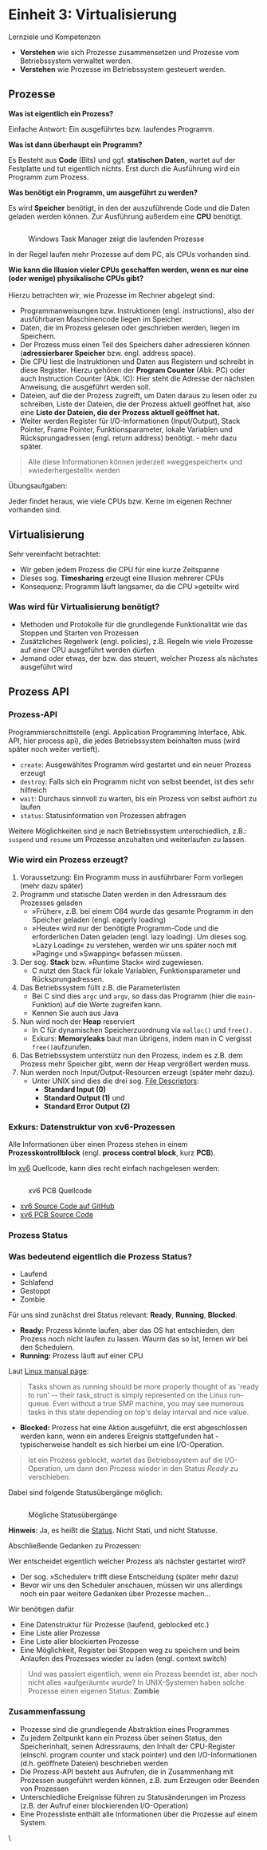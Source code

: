 # Einheit 3: Virtualisierung

Lernziele und Kompetenzen

* **Verstehen** wie sich Prozesse zusammensetzen und Prozesse vom Betriebssystem verwaltet werden.
* **Verstehen** wie Prozesse im Betriebssystem gesteuert werden.

## Prozesse

**Was ist eigentlich ein Prozess?**

Einfache Antwort: Ein ausgeführtes bzw. laufendes Programm.

**Was ist dann überhaupt ein Programm?**

Es Besteht aus **Code** (Bits) und ggf. **statischen Daten,** wartet auf der Festplatte und tut eigentlich nichts. Erst durch die Ausführung wird ein Programm zum Prozess.

**Was benötigt ein Programm, um ausgeführt zu werden?**

Es wird **Speicher** benötigt, in den der auszuführende Code und die Daten geladen werden können.  Zur Ausführung außerdem eine **CPU** benötigt.&#x20;

<figure><img src=".gitbook/assets/os.02.taskmng1.png" alt=""><figcaption><p>Windows Task Manager zeigt die laufenden Prozesse</p></figcaption></figure>

In der Regel laufen mehr Prozesse auf dem PC, als CPUs vorhanden sind.&#x20;

**Wie kann die Illusion vieler CPUs geschaffen werden, wenn es nur eine (oder wenige) physikalische CPUs gibt?**\
\
Hierzu betrachten wir, wie Prozesse im Rechner abgelegt sind:&#x20;

* Programmanweisungen bzw. Instruktionen (engl. instructions), also der ausführbaren Maschinencode liegen im Speicher.
* Daten, die im Prozess gelesen oder geschrieben werden, liegen im Speichern.
* Der Prozess muss einen Teil des Speichers daher adressieren können (**adressierbarer Speicher** bzw. engl. address space).
* Die CPU liest die Instruktionen und Daten aus Registern und schreibt in diese Register. Hierzu gehören der **Program Counter** (Abk. PC) oder auch Instruction Counter (Abk. IC): Hier steht die Adresse der nächsten Anweisung, die ausgeführt werden soll.
* Dateien, auf die der Prozess zugreift, um Daten daraus zu lesen oder zu schreiben, Liste der Dateien, die der Prozess aktuell geöffnet hat, also eine **Liste der Dateien, die der Prozess aktuell geöffnet hat.**
* Weiter werden Register für I/O-Informationen (Input/Output), Stack Pointer, Frame Pointer, Funktionsparameter, lokale Variablen und Rücksprungadressen (engl. return address) benötigt. - mehr dazu später.&#x20;

> Alle diese Informationen können jederzeit »weggespeichert« und »wiederhergestellt« werden



Übungsaufgaben:&#x20;

Jeder findet heraus, wie viele CPUs bzw. Kerne im eigenen Rechner vorhanden sind.&#x20;

## Virtualisierung

Sehr vereinfacht betrachtet:

* Wir geben jedem Prozess die CPU für eine kurze Zeitspanne
* Dieses sog. **Timesharing** erzeugt eine Illusion mehrerer CPUs
* Konsequenz: Programm läuft langsamer, da die CPU »geteilt« wird

### **Was wird für Virtualisierung benötigt?**

* Methoden und Protokolle für die grundlegende Funktionalität wie das Stoppen und Starten von Prozessen
* Zusätzliches Regelwerk (engl. policies), z.B. Regeln wie viele Prozesse auf einer CPU ausgeführt werden dürfen
* Jemand oder etwas, der bzw. das steuert, welcher Prozess als nächstes ausgeführt wird

## Prozess API&#x20;

### **Prozess-API**

Programmierschnittstelle (engl. Application Programming Interface, Abk. API, hier process api), die jedes Betriebssystem beinhalten muss (wird später noch weiter vertieft).

* `create`: Ausgewähltes Programm wird gestartet und ein neuer Prozess erzeugt
* `destroy`: Falls sich ein Programm nicht von selbst beendet, ist dies sehr hilfreich
* `wait`: Durchaus sinnvoll zu warten, bis ein Prozess von selbst aufhört zu laufen
* `status`: Statusinformation von Prozessen abfragen&#x20;

Weitere Möglichkeiten sind je nach Betriebssystem unterschiedlich, z.B.: `suspend` und `resume` um Prozesse anzuhalten und weiterlaufen zu lassen.

### **Wie wird ein Prozess erzeugt?**

1. Voraussetzung: Ein Programm muss in ausführbarer Form vorliegen (mehr dazu später)
2. Programm und statische Daten werden in den Adressraum des Prozesses geladen
   * »Früher«, z.B. bei einem C64 wurde das gesamte Programm in den Speicher geladen (engl. eagerly loading)
   * »Heute« wird nur der benötigte Programm-Code und die erforderlichen Daten geladen (engl. lazy loading).  Um dieses sog. »Lazy Loading« zu verstehen, werden wir uns später noch mit »Paging« und »Swapping« befassen müssen.
3. Der sog. **Stack** bzw. »Runtime Stack« wird zugewiesen.
   * C nutzt den Stack für lokale Variablen, Funktionsparameter und Rücksprungadressen.
4. Das Betriebssystem füllt z.B. die Parameterlisten
   * Bei C sind dies `argc` und `argv`, so dass das Programm (hier die `main`-Funktion) auf die Werte zugreifen kann.
   * Kennen Sie auch aus Java
5. Nun wird noch der **Heap** reserviert
   * In C für dynamischen Speicherzuordnung via `malloc()` und `free().`
   * Exkurs: **Memoryleaks** baut man übrigens, indem man in C vergisst `free()`aufzurufen.
6. Das Betriebssystem unterstütz nun den Prozess, indem es z.B. dem Prozess mehr Speicher gibt, wenn der Heap vergrößert werden muss.
7. Nun werden noch Input/Output-Resourcen erzeugt (später mehr dazu).
   * Unter UNIX sind dies die drei sog. [File Descriptors](https://sites.ualberta.ca/dept/chemeng/AIX-43/share/man/info/C/a\_doc\_lib/aixuser/usrosdev/std\_input\_output.htm):
     * **Standard Input (0)**
     * **Standard Output (1)** und
     * **Standard Error Output (2)**

### Exkurs: Datenstruktur von xv6-Prozessen

Alle Informationen über einen Prozess stehen in einem **Prozesskontrollblock** (engl. **process control block**, kurz **PCB**).

Im [xv6](https://en.wikipedia.org/wiki/Xv6) Quellcode, kann dies recht einfach nachgelesen werden:&#x20;

<figure><img src=".gitbook/assets/image (2).png" alt=""><figcaption><p>xv6 PCB Quellcode</p></figcaption></figure>

* [xv6 Source Code auf GitHub](https://github.com/mit-pdos/xv6-public)
* [xv6 PCB Source Code](https://github.com/mit-pdos/xv6-public/blob/master/proc.h)

### Prozess Status &#x20;

### Was bedeutend eigentlich die Prozess Status?&#x20;

* Laufend
* Schlafend
* Gestoppt
* Zombie

Für uns sind zunächst drei Status relevant: **Ready**, **Running**, **Blocked**.

* **Ready:** Prozess könnte laufen, aber das OS hat entschieden, den Prozess noch nicht laufen zu lassen. Waurm das so ist, lernen wir bei den Schedulern.&#x20;
* **Running:** Prozess läuft auf einer CPU

Laut [Linux manual page](https://man7.org/linux/man-pages/man1/top.1.html):

> Tasks shown as running should be more properly thought of as 'ready to run' -- their task\_struct is simply represented on the Linux run-queue. Even without a true SMP machine, you may see numerous tasks in this state depending on top's delay interval and nice value.

* **Blocked:** Prozess hat eine Aktion ausgeführt, die erst abgeschlossen werden kann, wenn ein anderes Ereignis stattgefunden hat - typischerweise handelt es sich hierbei um eine I/O-Operation.

> Ist ein Prozess geblockt, wartet das Betriebssystem auf die I/O-Operation, um dann den Prozess wieder in den Status _Ready_ zu verschieben.

Dabei sind folgende Statusübergänge möglich:

<figure><img src=".gitbook/assets/os.01.status.png" alt=""><figcaption><p>Mögliche Statusübergänge</p></figcaption></figure>

**Hinweis**: Ja, es heißt die [Status](https://www.dwds.de/wb/Status). Nicht Stati, und nicht Statusse.

Abschließende Gedanken zu Prozessen:

Wer entscheidet eigentlich welcher Prozess als nächster gestartet wird?

* Der sog. »Scheduler« trifft diese Entscheidung (später mehr dazu)
* Bevor wir uns den Scheduler anschauen, müssen wir uns allerdings noch ein paar weitere Gedanken über Prozesse machen…

Wir benötigen dafür

* Eine Datenstruktur für Prozesse (laufend, geblocked etc.)
* Eine Liste aller Prozesse
* Eine Liste aller blockierten Prozesse
* Eine Möglichkeit, Register bei Stoppen weg zu speichern und beim Anlaufen des Prozesses wieder zu laden (engl. context switch)

> Und was passiert eigentlich, wenn ein Prozess beendet ist, aber noch nicht alles »aufgeräumt« wurde? In UNIX-Systemen haben solche Prozesse einen eigenen Status: **Zombie**

### Zusammenfassung

* Prozesse sind die grundlegende Abstraktion eines Programmes
* Zu jedem Zeitpunkt kann ein Prozess über seinen Status, den Speicherinhalt, seinen Adressraums, den Inhalt der CPU-Register (einschl. program counter und stack pointer) und den I/O-Informationen (d.h. geöffnete Dateien) beschrieben werden
* Die Prozess-API besteht aus Aufrufen, die in Zusammenhang mit Prozessen ausgeführt werden können, z.B. zum Erzeugen oder Beenden von Prozessen
* Unterschiedliche Ereignisse führen zu Statusänderungen im Prozess (z.B. der Aufruf einer blockierenden I/O-Operation)
* Eine Prozessliste enthält alle Informationen über die Prozesse auf einem System.

\

